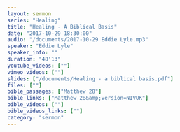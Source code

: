 ```yaml
---
layout: sermon
series: "Healing"
title: "Healing - A Biblical Basis"
date: "2017-10-29 18:30:00"
audio: "/documents/2017-10-29 Eddie Lyle.mp3"
speaker: "Eddie Lyle"
speaker_info: ""
duration: "48'13"
youtube_videos: [""]
vimeo_videos: [""]
slides: ["/documents/Healing - a biblical basis.pdf"]
files: [""]
bible_passages: ["Matthew 28"]
bible_links: ["Matthew 28&amp;version=NIVUK"]
bible_videos: [""]
bible_videos_links: [""]
category: "sermon"
---
```

